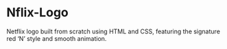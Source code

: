# Nflix-Logo
Netflix logo built from scratch using HTML and CSS, featuring the signature red ‘N’ style and smooth animation.
